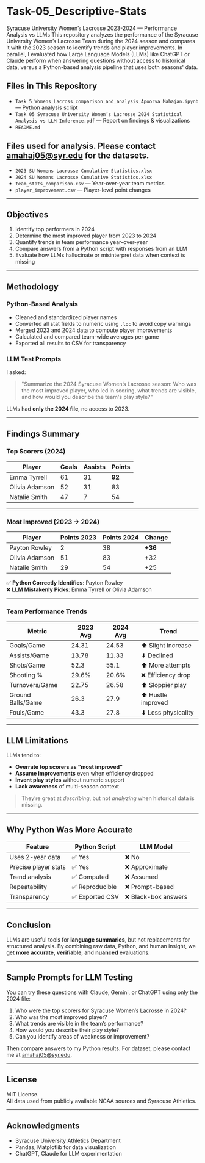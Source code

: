 # Task-05_Descriptive-Stats
Syracuse University Women’s Lacrosse 2023-2024 — Performance Analysis vs LLMs
This repository analyzes the performance of the Syracuse University Women’s Lacrosse Team during the 2024 season and compares it with the 2023 season to identify trends and player improvements. In parallel, I evaluated how Large Language Models (LLMs) like ChatGPT or Claude perform when answering questions without access to historical data, versus a Python-based analysis pipeline that uses both seasons' data.

## Files in This Repository
- `Task 5_Womens_Lacross_comparison_and_analysis_Apoorva Mahajan.ipynb` — Python analysis script
- `Task 05 Syracuse University Women’s Lacrosse 2024 Statistical Analysis vs LLM Inference.pdf` — Report on findings & visualizations
- `README.md`

## Files used for analysis. Please contact amahaj05@syr.edu for the datasets.
- `2023 SU Womens Lacrosse Cumulative Statistics.xlsx`  
- `2024 SU Womens Lacrosse Cumulative Statistics.xlsx`  
- `team_stats_comparison.csv` — Year-over-year team metrics
- `player_improvement.csv` — Player-level point changes
---

## Objectives

1. Identify top performers in 2024
2. Determine the most improved player from 2023 to 2024
3. Quantify trends in team performance year-over-year
4. Compare answers from a Python script with responses from an LLM
5. Evaluate how LLMs hallucinate or misinterpret data when context is missing

---

## Methodology

### Python-Based Analysis
- Cleaned and standardized player names
- Converted all stat fields to numeric using `.loc` to avoid copy warnings
- Merged 2023 and 2024 data to compute player improvements
- Calculated and compared team-wide averages per game
- Exported all results to CSV for transparency

### LLM Test Prompts
I asked:
> "Summarize the 2024 Syracuse Women’s Lacrosse season: Who was the most improved player, who led in scoring, what trends are visible, and how would you describe the team's play style?"

LLMs had **only the 2024 file**, no access to 2023.

---

## Findings Summary

### Top Scorers (2024)
| Player          | Goals | Assists | Points |
|----------------|-------|---------|--------|
| Emma Tyrrell   | 61    | 31      | **92** |
| Olivia Adamson | 52    | 31      | 83     |
| Natalie Smith  | 47    | 7       | 54     |

---

### Most Improved (2023 → 2024)
| Player         | Points 2023 | Points 2024 | Change |
|----------------|-------------|-------------|--------|
| Payton Rowley | 2           | 38          | **+36** |
| Olivia Adamson| 51          | 83          | +32     |
| Natalie Smith | 29          | 54          | +25     |

✅ **Python Correctly Identifies**: Payton Rowley  
❌ **LLM Mistakenly Picks**: Emma Tyrrell or Olivia Adamson

---

### Team Performance Trends
| Metric             | 2023 Avg | 2024 Avg | Trend               |
|--------------------|----------|----------|----------------------|
| Goals/Game         | 24.31    | 24.53    | ⬆ Slight increase   |
| Assists/Game       | 13.78    | 11.33    | ⬇ Declined          |
| Shots/Game         | 52.3     | 55.1     | ⬆ More attempts     |
| Shooting %         | 29.6%    | 20.6%    | ❌ Efficiency drop  |
| Turnovers/Game     | 22.75    | 26.58    | ⬆ Sloppier play     |
| Ground Balls/Game  | 26.3     | 27.9     | ⬆ Hustle improved   |
| Fouls/Game         | 43.3     | 27.8     | ⬇ Less physicality  |

---

## LLM Limitations

LLMs tend to:
- **Overrate top scorers as “most improved”**
- **Assume improvements** even when efficiency dropped
- **Invent play styles** without numeric support
- **Lack awareness** of multi-season context

> They’re great at *describing*, but not *analyzing* when historical data is missing.

---

## Why Python Was More Accurate

| Feature              | Python Script | LLM Model |
|----------------------|---------------|-----------|
| Uses 2-year data      | ✅ Yes        | ❌ No      |
| Precise player stats  | ✅ Yes        | ❌ Approximate |
| Trend analysis        | ✅ Computed   | ❌ Assumed |
| Repeatability         | ✅ Reproducible | ❌ Prompt-based |
| Transparency          | ✅ Exported CSV | ❌ Black-box answers |

---

## Conclusion

LLMs are useful tools for **language summaries**, but not replacements for structured analysis. By combining raw data, Python, and human insight, we get **more accurate**, **verifiable**, and **nuanced** evaluations.

---

## Sample Prompts for LLM Testing

You can try these questions with Claude, Gemini, or ChatGPT using only the 2024 file:

1. Who were the top scorers for Syracuse Women’s Lacrosse in 2024?
2. Who was the most improved player?
3. What trends are visible in the team’s performance?
4. How would you describe their play style?
5. Can you identify areas of weakness or improvement?

Then compare answers to my Python results. For dataset, please contact me at amahaj05@syr.edu.

---

## License

MIT License.  
All data used from publicly available NCAA sources and Syracuse Athletics.

---

## Acknowledgments

- Syracuse University Athletics Department  
- Pandas, Matplotlib for data visualization  
- ChatGPT, Claude for LLM experimentation
